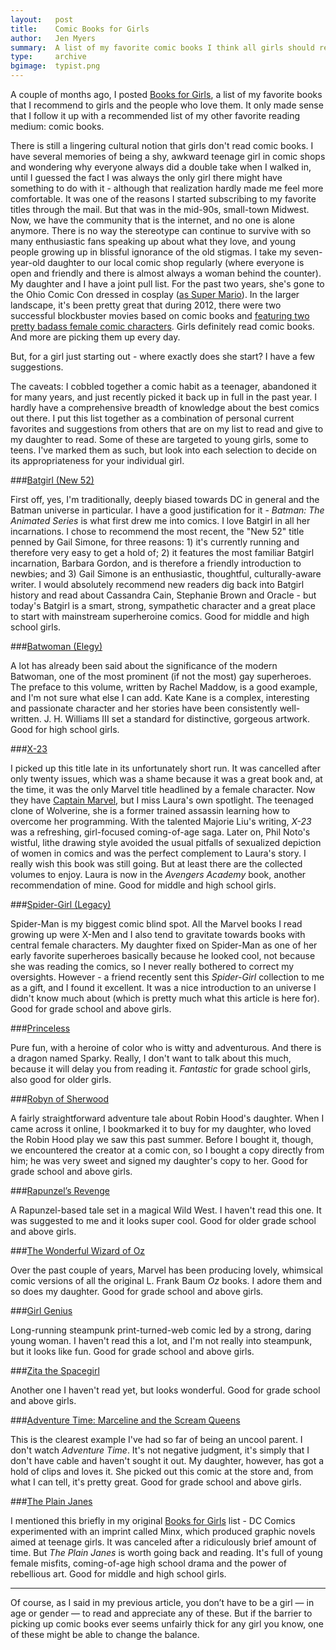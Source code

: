 ```yaml
---
layout:   post
title:    Comic Books for Girls
author:   Jen Myers
summary:  A list of my favorite comic books I think all girls should read.
type:     archive
bgimage:  typist.png
---
```


A couple of months ago, I posted [Books for Girls](books-for-girls.html), a list of my favorite books that I recommend to girls and the people who love them. It only made sense that I follow it up with a recommended list of my other favorite reading medium: comic books.

There is still a lingering cultural notion that girls don't read comic books. I have several memories of being a shy, awkward teenage girl in comic shops and wondering why everyone always did a double take when I walked in, until I guessed the fact I was always the only girl there might have something to do with it - although that realization hardly made me feel more comfortable. It was one of the reasons I started subscribing to my favorite titles through the mail. But that was in the mid-90s, small-town Midwest. Now, we have the community that is the internet, and no one is alone anymore. There is no way the stereotype can continue to survive with so many enthusiastic fans speaking up about what they love, and young people growing up in blissful ignorance of the old stigmas. I take my seven-year-old daughter to our local comic shop regularly (where everyone is open and friendly and there is almost always a woman behind the counter). My daughter and I have a joint pull list. For the past two years, she's gone to the Ohio Comic Con dressed in cosplay ([as Super Mario](http://instagram.com/p/QKoUyWvGs-/)). In the larger landscape, it's been pretty great that during 2012, there were two successful blockbuster movies based on comic books and [featuring two pretty badass female comic characters](http://-wondersmith.tumblr.com/post/28318419816/this-was-actually-suppose-to-be-some-badass). Girls definitely read comic books. And more are picking them up every day.

But, for a girl just starting out - where exactly does she start? I have a few suggestions.

The caveats: I cobbled together a comic habit as a teenager, abandoned it for many years, and just recently picked it back up in full in the past year. I hardly have a comprehensive breadth of knowledge about the best comics out there. I put this list together as a combination of personal current favorites and suggestions from others that are on my list to read and give to my daughter to read. Some of these are targeted to young girls, some to teens. I've marked them as such, but look into each selection to decide on its appropriateness for your individual girl.

###[Batgirl (New 52)](http://www.amazon.com/Batgirl-Vol-Darkest-Reflection-New/dp/1401234755)

First off, yes, I'm traditionally, deeply biased towards DC in general and the Batman universe in particular. I have a good justification for it - _Batman: The Animated Series_ is what first drew me into comics. I love Batgirl in all her incarnations. I chose to recommend the most recent, the "New 52" title penned by Gail Simone, for three reasons: 1) it's currently running and therefore very easy to get a hold of; 2) it features the most familiar Batgirl incarnation, Barbara Gordon, and is therefore a friendly introduction to newbies; and 3) Gail Simone is an enthusiastic, thoughtful, culturally-aware writer. I would absolutely recommend new readers dig back into Batgirl history and read about Cassandra Cain, Stephanie Brown and Oracle - but today's Batgirl is a smart, strong, sympathetic character and a great place to start with mainstream superheroine comics. Good for middle and high school girls.

###[Batwoman (Elegy)](http://www.amazon.com/Batwoman-Elegy-Greg-Rucka/dp/1401231462)

A lot has already been said about the significance of the modern Batwoman, one of the most prominent (if not the most) gay superheroes. The preface to this volume, written by Rachel Maddow, is a good example, and I'm not sure what else I can add. Kate Kane is a complex, interesting and passionate character and her stories have been consistently well-written. J. H. Williams III set a standard for distinctive, gorgeous artwork. Good for high school girls.

###[X-23](http://www.amazon.com/X-23-Vol-1-Killing-Dream/dp/0785147977)

I picked up this title late in its unfortunately short run. It was cancelled after only twenty issues, which was a shame because it was a great book and, at the time, it was the only Marvel title headlined by a female character. Now they have [Captain Marvel](http://marvel.com/comic_books/issue/42671/captain_marvel_2012_1), but I miss Laura's own spotlight. The teenaged clone of Wolverine, she is a former trained assassin learning how to overcome her programming. With the talented Majorie Liu's writing, _X-23_ was a refreshing, girl-focused coming-of-age saga. Later on, Phil Noto's wistful, lithe drawing style avoided the usual pitfalls of sexualized depiction of women in comics and was the perfect complement to Laura's story. I really wish this book was still going. But at least there are the collected volumes to enjoy. Laura is now in the _Avengers Academy_ book, another recommendation of mine. Good for middle and high school girls.

###[Spider-Girl (Legacy)](http://www.amazon.com/Spider-Girl-Vol-Legacy-Amazing-Spider-Man/dp/0785114416)

Spider-Man is my biggest comic blind spot. All the Marvel books I read growing up were X-Men and I also tend to gravitate towards books with central female characters. My daughter fixed on Spider-Man as one of her early favorite superheroes basically because he looked cool, not because she was reading the comics, so I never really bothered to correct my oversights. However - a friend recently sent this _Spider-Girl_ collection to me as a gift, and I found it excellent. It was a nice introduction to an universe I didn't know much about (which is pretty much what this article is here for). Good for grade school and above girls.

###[Princeless](http://www.actionlabcomics.com/shop/princeless-book-one-save-yourself/)

Pure fun, with a heroine of color who is witty and adventurous. And there is a dragon named Sparky. Really, I don't want to talk about this much, because it will delay you from reading it. _Fantastic_ for grade school girls, also good for older girls.

###[Robyn of Sherwood](http://indyplanet.com/store/product_info.php?products_id=7545)

A fairly straightforward adventure tale about Robin Hood's daughter. When I came across it online, I bookmarked it to buy for my daughter, who loved the Robin Hood play we saw this past summer. Before I bought it, though, we encountered the creator at a comic con, so I bought a copy directly from him; he was very sweet and signed my daughter's copy to her. Good for grade school and above girls. 

###[Rapunzel’s Revenge](http://www.amazon.com/Rapunzels-Revenge-Shannon-Hale/dp/159990070X/ref=ed_oe_h)

A Rapunzel-based tale set in a magical Wild West. I haven't read this one. It was suggested to me and it looks super cool. Good for older grade school and above girls.

###[The Wonderful Wizard of Oz](http://www.amazon.com/Wonderful-Wizard-Oz-Graphic-Novel/dp/0785145907)

Over the past couple of years, Marvel has been producing lovely, whimsical comic versions of all the original L. Frank Baum _Oz_ books. I adore them and so does my daughter. Good for grade school and above girls.

###[Girl Genius](http://www.topatoco.com/merchant.mvc?Screen=PROD&Store_Code=TO&Product_Code=GEN-BOOK1&Category_Code=GEN)

Long-running steampunk print-turned-web comic led by a strong, daring young woman. I haven't read this a lot, and I'm not really into steampunk, but it looks like fun. Good for grade school and above girls.

###[Zita the Spacegirl](http://www.amazon.com/Zita-Spacegirl-Ben-Hatke/dp/1596434465)

Another one I haven't read yet, but looks wonderful. Good for grade school and above girls.

###[Adventure Time: Marceline and the Scream Queens](http://www.midtowncomics.com/store/dp.asp?PRID=Adventure+Time+Marceline+_1205183)

This is the clearest example I've had so far of being an uncool parent. I don't watch _Adventure Time_. It's not negative judgment, it's simply that I don't have cable and haven't sought it out. My daughter, however, has got a hold of clips and loves it. She picked out this comic at the store and, from what I can tell, it's pretty great. Good for grade school and above girls.

###[The Plain Janes](http://www.amazon.com/Plain-Janes-Minx-Cecil-Castellucci/dp/1401211151)

I mentioned this briefly in my original [Books for Girls](books-for-girls.html) list - DC Comics experimented with an imprint called Minx, which produced graphic novels aimed at teenage girls. It was canceled after a ridiculously brief amount of time. But _The Plain Janes_ is worth going back and reading. It's full of young female misfits, coming-of-age high school drama and the power of rebellious art. Good for middle and high school girls.

___

Of course, as I said in my previous article, you don’t have to be a girl — in age or gender — to read and appreciate any of these. But if the barrier to picking up comic books ever seems unfairly thick for any girl you know, one of these might be able to change the balance.
